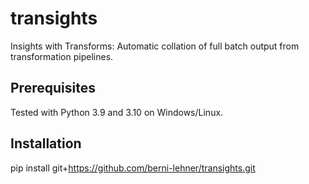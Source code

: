 # transights
 Insights with Transforms: Automatic collation of full batch output from transformation pipelines.

## Prerequisites
Tested with Python 3.9 and 3.10 on Windows/Linux.

## Installation
pip install git+https://github.com/berni-lehner/transights.git
